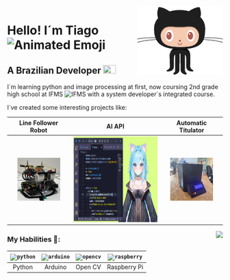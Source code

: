<img align="right" src="ears.gif" width="200px">

# Hello! I´m Tiago <img src="https://iam-weijie.github.io/wave/hand-emoji.svg" alt="Animated Emoji" width="50" height="50">
## A Brazilian Developer <img src="https://upload.wikimedia.org/wikipedia/commons/thumb/0/05/Flag_of_Brazil.svg/250px-Flag_of_Brazil.svg.png" height="20px" width="30px">

I´m learning python and image processing at first, now coursing 2nd grade high school at IFMS <img src="https://yt3.googleusercontent.com/ytc/AIdro_mQxwktRbLPcYDbe2NYDO_MckVIvR1ZxSj91WWnzXtskVI=s900-c-k-c0x00ffffff-no-rj" alt="IFMS" height="15px" width="15px"> with a system developer´s integrated course.

 I´ve created some interesting projects like:

 |Line Follower Robot|AI API|Automatic Titulator|
 |:-----------------:|:--------------:|:-----------------:|
 |<img src="robo.jpg" alt="robot" height="100px" width="100px">|<img src="image.png" alt="Apollo" height="200px" width="200px">|<img src="titulador.jpg" alt="titulator" height="100px" width="100px">|

 <img align="right" src="https://github-readme-stats.vercel.app/api?username=Arisu-Shimada&show_icons=true&theme=dark&bg_color=00000000&title_color=87CEFA&text_color=C5CAC4&border_color=B4B2A7"/>

### My Habilities 🧠:

 |<code><img height="40" alt="python" src="https://images.icon-icons.com/2699/PNG/512/python_logo_icon_168886.png"></code>|<code><img height="40" alt="arduino" src="https://cdn.worldvectorlogo.com/logos/arduino-1.svg"></code>|<code><img height="40" alt="opencv" src="https://images.icon-icons.com/2699/PNG/512/opencv_logo_icon_170887.png"></code>|<code><img height="40" alt="raspberry" src="https://logodownload.org/wp-content/uploads/2018/02/raspberry-pi-logo.png"></code>  |
 |:----:|:-----:|:-----:|:----------:| 
 |Python|Arduino|Open CV|Raspberry Pi|
 


